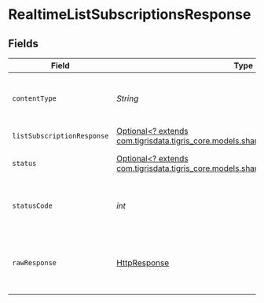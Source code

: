 # RealtimeListSubscriptionsResponse


## Fields

| Field                                                                                                                                    | Type                                                                                                                                     | Required                                                                                                                                 | Description                                                                                                                              |
| ---------------------------------------------------------------------------------------------------------------------------------------- | ---------------------------------------------------------------------------------------------------------------------------------------- | ---------------------------------------------------------------------------------------------------------------------------------------- | ---------------------------------------------------------------------------------------------------------------------------------------- |
| `contentType`                                                                                                                            | *String*                                                                                                                                 | :heavy_check_mark:                                                                                                                       | HTTP response content type for this operation                                                                                            |
| `listSubscriptionResponse`                                                                                                               | [Optional<? extends com.tigrisdata.tigris_core.models.shared.ListSubscriptionResponse>](../../models/shared/ListSubscriptionResponse.md) | :heavy_minus_sign:                                                                                                                       | OK                                                                                                                                       |
| `status`                                                                                                                                 | [Optional<? extends com.tigrisdata.tigris_core.models.shared.Status>](../../models/shared/Status.md)                                     | :heavy_minus_sign:                                                                                                                       | Default error response                                                                                                                   |
| `statusCode`                                                                                                                             | *int*                                                                                                                                    | :heavy_check_mark:                                                                                                                       | HTTP response status code for this operation                                                                                             |
| `rawResponse`                                                                                                                            | [HttpResponse<InputStream>](https://docs.oracle.com/en/java/javase/11/docs/api/java.net.http/java/net/http/HttpResponse.html)            | :heavy_check_mark:                                                                                                                       | Raw HTTP response; suitable for custom response parsing                                                                                  |